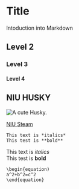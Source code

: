 # Title
Intoduction into Markdown 
## Level 2
### Level 3
#### Level 4

##  NIU HUSKY
![A cute Husky.](https://niusteam.niu.edu/wp-content/uploads/2023/06/missionIII.jpg)

[ NIU Steam](https://niusteam.niu.edu/)

```
This text is *italics*
This test is **bold**
```

This text is *italics*  
This test is **bold**

```
\begin{equation)
a^2+b^2=c^2
\end{equation}
```
